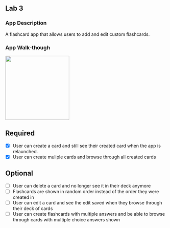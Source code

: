 ## Lab 3

### App Description
A flashcard app that allows users to add and edit custom flashcards.

### App Walk-though

<img src= "https://s3.amazonaws.com/img0.recordit.co/XBSklwpKOo.mp4?AWSAccessKeyId=AKIAUQ5RURZ7ND2T2B6I&Expires=1584324082&Signature=xmlKud7btw2oHeAOPAHc2t7Zk3c%3D" width=200><br>


## Required
- [x] User can create a card and still see their created card when the app is relaunched.
- [x] User can create muliple cards and browse through all created cards

## Optional
- [ ] User can delete a card and no longer see it in their deck anymore
- [ ] Flashcards are shown in random order instead of the order they were created in
- [ ] User can edit a card and see the edit saved when they browse through their deck of cards
- [ ] User can create flashcards with multiple answers and be able to browse through cards with multiple choice answers shown
